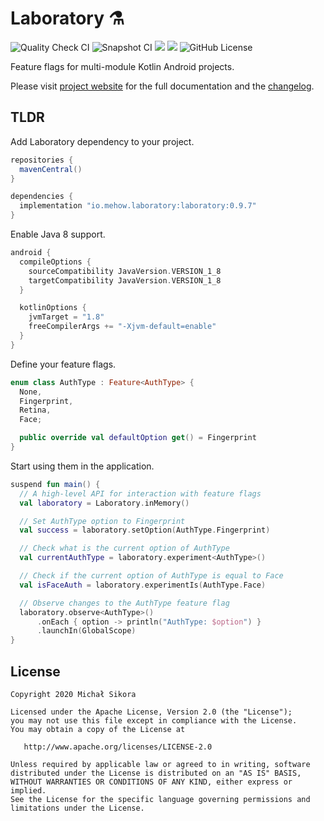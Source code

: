 # Laboratory ⚗️

![Quality Check CI](https://github.com/MiSikora/laboratory/workflows/Quality%20Check/badge.svg?branch=trunk&event=push)
![Snapshot CI](https://github.com/MiSikora/laboratory/workflows/Snapshot/badge.svg?branch=trunk&event=push)
[<img src="https://img.shields.io/maven-central/v/io.mehow.laboratory/laboratory.svg?label=latest%20release"/>](https://search.maven.org/search?q=g:io.mehow.laboratory)
[<img src="https://img.shields.io/nexus/s/https/oss.sonatype.org/io.mehow.laboratory/laboratory.svg?label=latest%20snapshot"/>](https://oss.sonatype.org/content/repositories/snapshots/io/mehow/laboratory/)
![GitHub License](https://img.shields.io/github/license/MiSikora/laboratory)

Feature flags for multi-module Kotlin Android projects.

Please visit [project website](https://mehow.io/laboratory/) for the full documentation and the [changelog](https://mehow.io/laboratory/changelog/).

## TLDR

Add Laboratory dependency to your project.

```groovy
repositories {
  mavenCentral()
}

dependencies {
  implementation "io.mehow.laboratory:laboratory:0.9.7"
}
```

Enable Java 8 support.

```groovy
android {
  compileOptions {
    sourceCompatibility JavaVersion.VERSION_1_8
    targetCompatibility JavaVersion.VERSION_1_8
  }

  kotlinOptions {
    jvmTarget = "1.8"
    freeCompilerArgs += "-Xjvm-default=enable"
  }
}
```

Define your feature flags.

```kotlin
enum class AuthType : Feature<AuthType> {
  None,
  Fingerprint,
  Retina,
  Face;

  public override val defaultOption get() = Fingerprint
}
```

Start using them in the application.

```kotlin
suspend fun main() {
  // A high-level API for interaction with feature flags
  val laboratory = Laboratory.inMemory()

  // Set AuthType option to Fingerprint
  val success = laboratory.setOption(AuthType.Fingerprint)

  // Check what is the current option of AuthType
  val currentAuthType = laboratory.experiment<AuthType>()

  // Check if the current option of AuthType is equal to Face
  val isFaceAuth = laboratory.experimentIs(AuthType.Face)

  // Observe changes to the AuthType feature flag
  laboratory.observe<AuthType>()
      .onEach { option -> println("AuthType: $option") }
      .launchIn(GlobalScope)
}
```

## License

    Copyright 2020 Michał Sikora

    Licensed under the Apache License, Version 2.0 (the "License");
    you may not use this file except in compliance with the License.
    You may obtain a copy of the License at

       http://www.apache.org/licenses/LICENSE-2.0

    Unless required by applicable law or agreed to in writing, software
    distributed under the License is distributed on an "AS IS" BASIS,
    WITHOUT WARRANTIES OR CONDITIONS OF ANY KIND, either express or implied.
    See the License for the specific language governing permissions and
    limitations under the License.
